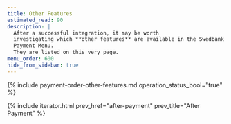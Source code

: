 ```yaml
---
title: Other Features
estimated_read: 90
description: |
  After a successful integration, it may be worth
  investigating which **other features** are available in the Swedbank Pay
  Payment Menu.
  They are listed on this very page.
menu_order: 600
hide_from_sidebar: true
---
```


{% include payment-order-other-features.md operation_status_bool="true" %}

{% include iterator.html
  prev_href="after-payment"
  prev_title="After Payment" %}
